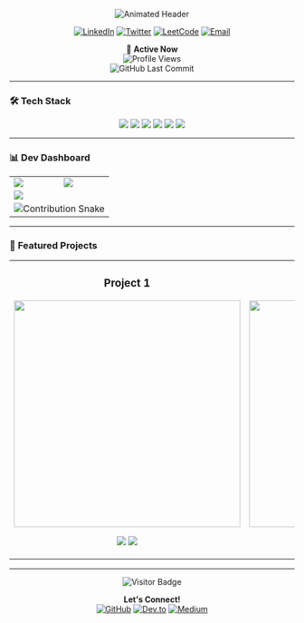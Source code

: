 <p align="center">
  <img src="https://readme-typing-svg.demolab.com?font=Roboto+Mono&weight=600&size=22&duration=4000&pause=1000&color=7E3ACE&center=true&vCenter=true&width=435&lines=%F0%9F%92%BB+Full-Stack+Developer;%F0%9F%93%B1+Tech+Enthusiast;%F0%9F%91%A8%E2%80%8D%F0%9F%92%BB+Open+Source+Contributor" alt="Animated Header">
</p>

<div align="center">

  [![LinkedIn](https://img.shields.io/badge/LinkedIn-0077B5?style=for-the-badge&logo=linkedin&logoColor=white)](https://linkedin.com/in/yourprofile)
  [![Twitter](https://img.shields.io/badge/Twitter-1DA1F2?style=for-the-badge&logo=twitter&logoColor=white)](https://twitter.com/yourhandle)
  [![LeetCode](https://img.shields.io/badge/-LeetCode-FFA116?style=for-the-badge&logo=LeetCode&logoColor=black)](https://leetcode.com/yourprofile)
  [![Email](https://img.shields.io/badge/Gmail-D14836?style=for-the-badge&logo=gmail&logoColor=white)](mailto:youremail@gmail.com)

  🔄 **Active Now** \
  ![Profile Views](https://komarev.com/ghpvc/?username=betchnaidy&style=flat-square&label=PROFILE+VIEWS&color=6C4A9D) \
  ![GitHub Last Commit](https://img.shields.io/github/last-commit/betchnaidy/betchnaidy?label=LAST+UPDATE&style=flat-square&color=9C7CD6)

</div>

---

### 🛠️ **Tech Stack**

<p align="center">
  <img src="https://img.shields.io/badge/JavaScript-F7DF1E?style=for-the-badge&logo=javascript&logoColor=black" />
  <img src="https://img.shields.io/badge/TypeScript-007ACC?style=for-the-badge&logo=typescript&logoColor=white" />
  <img src="https://img.shields.io/badge/React-61DAFB?style=for-the-badge&logo=react&logoColor=black" />
  <img src="https://img.shields.io/badge/Node.js-339933?style=for-the-badge&logo=nodedotjs&logoColor=white" />
  <img src="https://img.shields.io/badge/Python-3776AB?style=for-the-badge&logo=python&logoColor=white" />
  <img src="https://img.shields.io/badge/Docker-2496ED?style=for-the-badge&logo=docker&logoColor=white" />
</p>

---

### 📊 **Dev Dashboard**

<table align="center">
  <tr>
    <td>
      <a href="https://github.com/anuraghazra/github-readme-stats">
        <img src="https://github-readme-stats.vercel.app/api?username=betchnaidy&show_icons=true&theme=nightowl&hide_border=true&include_all_commits=true" />
      </a>
    </td>
    <td>
      <a href="https://git.io/streak-stats">
        <img src="https://streak-stats.demolab.com?user=betchnaidy&theme=nightowl&hide_border=true" />
      </a>
    </td>
  </tr>
  <tr>
    <td colspan="2">
      <a href="https://github.com/anuraghazra/github-readme-stats">
        <img src="https://github-readme-stats.vercel.app/api/top-langs/?username=betchnaidy&layout=compact&theme=nightowl&hide_border=true&langs_count=8" />
      </a>
    </td>
  </tr>
  <tr>
    <td colspan="2" align="center">
      <img src="https://github.com/betchnaidy/betchnaidy/blob/output/github-contribution-grid-snake.svg" alt="Contribution Snake" />
    </td>
  </tr>
</table>

---

### 🎨 **Featured Projects**

<table>
  <tr>
    <td width="50%">
      <h3 align="center">Project 1</h3>
      <div align="center">
        <a href="YOUR_PROJECT_LINK">
          <img src="PROJECT_IMAGE_URL" width="400" height="auto">
        </a>
        <p>
          <img src="https://img.shields.io/badge/React-61DAFB?logo=react&logoColor=black&style=for-the-badge" />
          <img src="https://img.shields.io/badge/Node.js-339933?logo=nodedotjs&logoColor=white&style=for-the-badge" />
        </p>
      </div>
    </td>
    <td width="50%">
      <h3 align="center">Project 2</h3>
      <div align="center">
        <a href="YOUR_PROJECT_LINK">
          <img src="PROJECT_IMAGE_URL" width="400" height="auto">
        </a>
        <p>
          <img src="https://img.shields.io/badge/Python-3776AB?logo=python&logoColor=white&style=for-the-badge" />
          <img src="https://img.shields.io/badge/Django-092E20?logo=django&logoColor=white&style=for-the-badge" />
        </p>
      </div>
    </td>
  </tr>
</table>

---

<div align="center">
  
  ![Visitor Badge](https://visitor-badge.laobi.icu/badge?page_id=betchnaidy.betchnaidy)
  
  **Let's Connect!** \
  [![GitHub](https://img.shields.io/badge/GitHub-181717?style=for-the-badge&logo=github&logoColor=white)](https://github.com/betchnaidy)
  [![Dev.to](https://img.shields.io/badge/dev.to-0A0A0A?style=for-the-badge&logo=devdotto&logoColor=white)](https://dev.to/yourprofile)
  [![Medium](https://img.shields.io/badge/Medium-12100E?style=for-the-badge&logo=medium&logoColor=white)](https://medium.com/@yourprofile)

</div>
